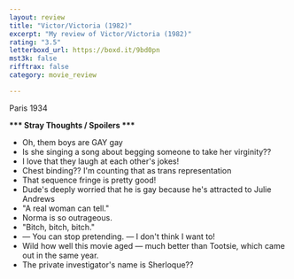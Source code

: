 ```yaml
---
layout: review
title: "Victor/Victoria (1982)"
excerpt: "My review of Victor/Victoria (1982)"
rating: "3.5"
letterboxd_url: https://boxd.it/9bd0pn
mst3k: false
rifftrax: false
category: movie_review

---
```


Paris 1934

<b>*** Stray Thoughts / Spoilers ***</b>
* Oh, them boys are GAY gay
* Is she singing a song about begging someone to take her virginity??
* I love that they laugh at each other's jokes!
* Chest binding?? I'm counting that as trans representation
* That sequence fringe is pretty good!
* Dude's deeply worried that he is gay because he's attracted to Julie Andrews
* "A real woman can tell."
* Norma is so outrageous.
* "Bitch, bitch, bitch."
* — You can stop pretending. — I don't think I want to!
* Wild how well this movie aged — much better than Tootsie, which came out in the same year.
* The private investigator's name is Sherloque??
